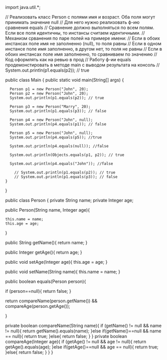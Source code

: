 
import java.util.*;

// Реализовать класс Person с полями имя и возраст. Оба поля могут принимать значение null
// Для него нужно реализовать ф-ию сравнения equals
// Сравнение должно выполняться по всем полям. Если все поля идентичны, то инстансы считаем идентичными.
// Механизм срванения по паре полей на примере имени:
// Если в обоих инстансах поле имя не заполненно (null), то поля равны
// Если в одном инстансе поле имя заполненно, в другом нет, то поля не равны
// Если в обоих инстансах поле имя заполненно, то сравниваем по значению
// Код оформлять как на ревью в прод 
// Работу ф-ии equals продемонстировать в методе main c выводом результата на консоль
// System.out.println(p1.equals(p2)); // true

public class Main {
    public static void main(String[] args) {
      
      Person p1 = new Person("John", 20);
      Person p2 = new Person("John", 20);
      System.out.println(p1.equals(p2)); // true

      Person p3 = new Person("Marry", 20);
      System.out.println(p1.equals(p3)); // false

      Person p4 = new Person("John", null);
      System.out.println(p4.equals(p1)); // false

      Person p5 = new Person("John", null);
      System.out.println(p4.equals(p5)); //true

      System.out.println(p4.equals(null)); //false

      System.out.println(Objects.equals(p1, p2)); // true

      System.out.println(p4.equals("John")); //false
      
        // System.out.println(p1.equals(p2)); // true
        // System.out.println(p1.equals(p3)); // false
    }
}


public class Person {
  private String name;
  private Integer age;
  
  public Person(String name, Integer age){
    
    this.name = name;
    this.age = age;
   
  }


 public String getName(){
   return name;
 }
 
 public Integer getAge(){
   return age;
 }
 
 public void setAge(Integer age){
   this.age = age; 
 }
 
 public void setName(String name){
   this.name = name;
 }

 public boolean equals(Person person){
   
   if (person==null){
     return false;
   }
   
   return compareName(person.getName()) && compareAge(person.getAge());
   
 }
 
 private boolean compareName(String name){
   if (getName() != null && name != null){
     return getName().equals(name);
   }else if(getName()==null && name == null){
     return true;
   }else{
     return false;
   }
 }
 private boolean compareAge(Integer age){
   if (getAge() != null && age != null){
     return getAge().equals(age);
   }else if(getAge()==null && age == null){
     return true;
   }else{
     return false;
   }
 }
} 